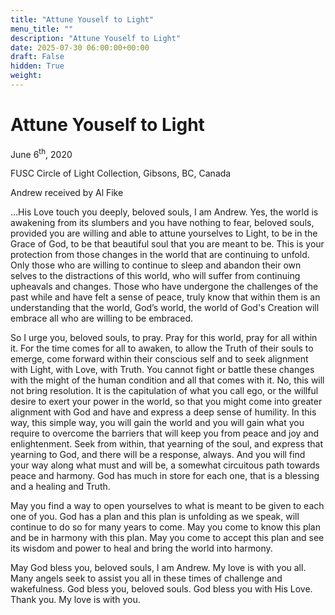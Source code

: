 ```yaml
---
title: "Attune Youself to Light"
menu_title: ""
description: "Attune Youself to Light"
date: 2025-07-30 06:00:00+00:00
draft: False
hidden: True
weight:
---
```

# Attune Youself to Light

June 6<sup>th</sup>, 2020

FUSC Circle of Light Collection, Gibsons, BC, Canada

Andrew received by Al Fike

…His Love touch you deeply, beloved souls, I am Andrew. Yes, the world is awakening from its slumbers and you have nothing to fear, beloved souls, provided you are willing and able to attune yourselves to Light, to be in the Grace of God, to be that beautiful soul that you are meant to be. This is your protection from those changes in the world that are continuing to unfold. Only those who are willing to continue to sleep and abandon their own selves to the distractions of this world, who will suffer from continuing upheavals and changes. Those who have undergone the challenges of the past while and have felt a sense of peace, truly know that within them is an understanding that the world, God’s world, the world of God's Creation will embrace all who are willing to be embraced.

So I urge you, beloved souls, to pray. Pray for this world, pray for all within it. For the time comes for all to awaken, to allow the Truth of their souls to emerge, come forward within their conscious self and to seek alignment with Light, with Love, with Truth. You cannot fight or battle these changes with the might of the human condition and all that comes with it. No, this will not bring resolution. It is the capitulation of what you call ego, or the willful desire to exert your power in the world, so that you might come into greater alignment with God and have and express a deep sense of humility. In this way, this simple way, you will gain the world and you will gain what you require to overcome the barriers that will keep you from peace and joy and enlightenment. Seek from within, that yearning of the soul, and express that yearning to God, and there will be a response, always. And you will find your way along what must and will be, a somewhat circuitous path towards peace and harmony. God has much in store for each one, that is a blessing and a healing and Truth.

May you find a way to open yourselves to what is meant to be given to each one of you. God has a plan and this plan is unfolding as we speak, will continue to do so for many years to come. May you come to know this plan and be in harmony with this plan. May you come to accept this plan and see its wisdom and power to heal and bring the world into harmony.

May God bless you, beloved souls, I am Andrew. My love is with you all. Many angels seek to assist you all in these times of challenge and wakefulness. God bless you, beloved souls. God bless you with His Love. Thank you. My love is with you.

